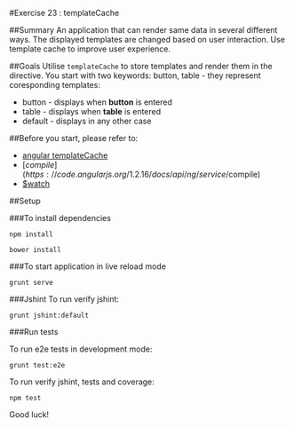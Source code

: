 #Exercise 23 : templateCache

##Summary
An application that can render same data in several different ways. The displayed templates are changed based on user interaction. Use template cache to improve user experience.

##Goals
Utilise `templateCache` to store templates and render them in the directive. You start with two keywords: button, table - they represent coresponding templates:
 
* button - displays when **button** is entered
* table - displays when **table** is entered
* default - displays in any other case

##Before you start, please refer to:
* [angular templateCache](https://egghead.io/lessons/angularjs-templatecache)
* [$compile](https://code.angularjs.org/1.2.16/docs/api/ng/service/$compile)
* [$watch](https://egghead.io/lessons/angularjs-the-basics-of-scope-watch)

##Setup
 
###To install dependencies 

 ```
 npm install
 ```
 
 ```
 bower install
 ```

###To start application in live reload mode

    grunt serve
    
###Jshint
To run verify jshint:
    
    grunt jshint:default

###Run tests

To run e2e tests in development mode:

    grunt test:e2e

To run verify jshint, tests and coverage:

    npm test

Good luck!
